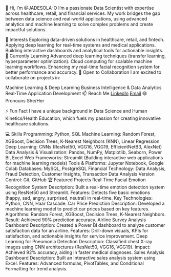 👋 Hi, I’m @JADESOLA-O
I’m a passionate Data Scientist with expertise across healthcare, retail, and financial services. My work bridges the gap between data science and real-world applications, using advanced analytics and machine learning to solve complex problems and create impactful solutions.

👀 Interests
Exploring data-driven solutions in healthcare, retail, and fintech.
Applying deep learning for real-time systems and medical applications.
Building interactive dashboards and analytical tools for actionable insights.
🌱 Currently Learning
Advanced deep learning techniques (transfer learning, hyperparameter optimization).
Cloud computing for scalable machine learning workflows.
Enhancing my real-time facial recognition system for better performance and accuracy.
💞️ Open to Collaboration
I am excited to collaborate on projects in:

Machine Learning & Deep Learning
Business Intelligence & Data Analytics
Real-Time Application Development
📫 Reach Me
[LinkedIn](https://www.linkedin.com/in/jadesolao/)
[Email](jadesolaoladeinde@gmail.com)
😄 Pronouns
She/Her

⚡ Fun Fact
I have a unique background in Data Science and Human Kinetics/Health Education, which fuels my passion for creating innovative healthcare solutions.

💻 Skills
Programming: Python, SQL
Machine Learning: Random Forest, XGBoost, Decision Trees, K-Nearest Neighbors (KNN), Linear Regression
Deep Learning: CNNs (ResNet50, VGG16, VGG19, EfficientNetB3, AlexNet)
Data Analysis & Visualization: Pandas, NumPy, Matplotlib, Seaborn, Power BI, Excel
Web Frameworks: Streamlit (Building interactive web applications for machine learning models)
Tools & Platforms: Jupyter Notebook, Google Colab
Databases: MySQL, PostgreSQL
Financial Technology: Data Analysis, Fraud Detection, Customer Insights, Transaction Data Analysis
Version Control: Git, GitHub
🏆 Featured Projects
Real-Time Facial Emotion Recognition System
Description: Built a real-time emotion detection system using ResNet50 and Streamlit.
Features: Detects five basic emotions (happy, sad, angry, surprised, neutral) in real-time.
Key Technologies: Python, CNN, Haar Cascade.
Car Price Prediction
Description: Developed a machine learning model to predict car prices based on key features.
Algorithms: Random Forest, XGBoost, Decision Trees, K-Nearest Neighbors.
Result: Achieved 90% prediction accuracy.
Airline Survey Analysis Dashboard
Description: Created a Power BI dashboard to analyze customer satisfaction data for an airline.
Features: Drill-down visuals, KPIs for satisfaction, and actionable insights for service improvement.
Deep Learning for Pneumonia Detection
Description: Classified chest X-ray images using CNN architectures (ResNet50, VGG16, VGG19).
Impact: Achieved 92% accuracy, aiding in faster medical diagnoses.
Sales Analysis Dashboard
Description: Built an interactive sales analysis system using Excel.
Features: Advanced formulas, PivotTables, and Conditional Formatting for trend analysis.

